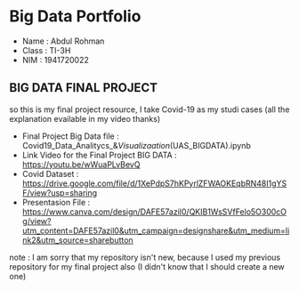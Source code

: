 # Big Data Portfolio

- Name  : Abdul Rohman
- Class : TI-3H
- NIM   : 1941720022

## BIG DATA FINAL PROJECT
so this is my final project resource, I take Covid-19 as my studi cases (all the explanation evailable in my video thanks)

- Final Project Big Data file : Covid19_Data_Analitycs_&_Visualizaation_(UAS_BIGDATA).ipynb
- Link Video for the Final Project BIG DATA : https://youtu.be/wWuaPLvBevQ
- Covid Dataset : https://drive.google.com/file/d/1XePdpS7hKPyrlZFWAOKEqbRN48I1gYSF/view?usp=sharing
- Presentasion File : https://www.canva.com/design/DAFE57azil0/QKIB1WsSVfFelo5O300cOg/view?utm_content=DAFE57azil0&utm_campaign=designshare&utm_medium=link2&utm_source=sharebutton


note : I am sorry that my repository isn't new, because I used my previous repository for my final project also (I didn't know that I should create a new one)
